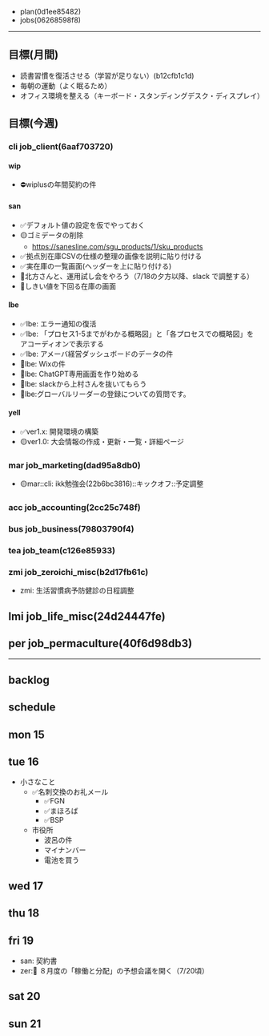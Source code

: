 
- plan(0d1ee85482)
- jobs(06268598f8)
---


## 目標(月間)
- 読書習慣を復活させる（学習が足りない）(b12cfb1c1d)
- 毎朝の運動（よく眠るため）
- オフィス環境を整える（キーボード・スタンディングデスク・ディスプレイ）

## 目標(今週)
### cli job_client(6aaf703720)
#### wip
- ⛔️wiplusの年間契約の件
#### san
- ✅デフォルト値の設定を仮でやっておく
- 🟡ゴミデータの削除
  - https://sanesline.com/sgu_products/1/sku_products
- ✅拠点別在庫CSVの仕様の整理の画像を説明に貼り付ける
- ✅実在庫の一覧画面(ヘッダーを上に貼り付ける)
- 📌北方さんと、運用試し会をやろう（7/18の夕方以降、slack で調整する）
- 📌しきい値を下回る在庫の画面

#### lbe
- ✅lbe: エラー通知の復活
- ✅lbe: 「プロセス1-5までがわかる概略図」と「各プロセスでの概略図」をアコーディオンで表示する
- ✅lbe: アメーバ経営ダッシュボードのデータの件
- 📌lbe: Wixの件
- 📌lbe: ChatGPT専用画面を作り始める
- 📌lbe: slackから上村さんを抜いてもらう
- 📌lbe:グローバルリーダーの登録についての質問です。

#### yell
- ✅ver1.x: 開発環境の構築
- 🟡ver1.0: 大会情報の作成・更新・一覧・詳細ページ

### mar job_marketing(dad95a8db0)
- 🟡mar::cli: ikk勉強会(22b6bc3816)::キックオフ::予定調整
### acc job_accounting(2cc25c748f)
### bus job_business(79803790f4)
### tea job_team(c126e85933)
### zmi job_zeroichi_misc(b2d17fb61c)
- zmi: 生活習慣病予防健診の日程調整
## lmi job_life_misc(24d24447fe)
## per job_permaculture(40f6d98db3)

---
## backlog


## schedule
## mon 15
## tue 16
- 小さなこと
  - ✅名刺交換のお礼メール
    - ✅FGN
    - ✅まほろば
    - ✅BSP
  - 市役所
    - 波呂の件
    - マイナンバー
    - 電池を買う

## wed 17
## thu 18
## fri 19
- san: 契約書
- zer::tea: ８月度の「稼働と分配」の予想会議を開く（7/20頃）

## sat 20
## sun 21
